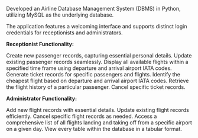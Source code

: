 
Developed an Airline Database Management System (DBMS) in Python, utilizing MySQL as the underlying database.

The application features a welcoming interface and supports distinct login credentials for receptionists and administrators.

**Receptionist Functionality:**

Create new passenger records, capturing essential personal details.
Update existing passenger records seamlessly.
Display all available flights within a specified time frame using departure and arrival airport IATA codes.
Generate ticket records for specific passengers and flights.
Identify the cheapest flight based on departure and arrival airport IATA codes.
Retrieve the flight history of a particular passenger.
Cancel specific ticket records.

**Administrator Functionality:**

Add new flight records with essential details.
Update existing flight records efficiently.
Cancel specific flight records as needed.
Access a comprehensive list of all flights landing and taking off from a specific airport on a given day.
View every table within the database in a tabular format.




